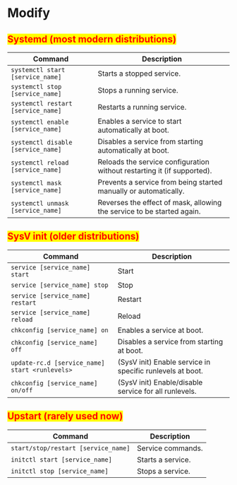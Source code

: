 # Modify

## <mark style="color:red;">Systemd (most modern distributions)</mark>

<table data-header-hidden data-full-width="true"><thead><tr><th>Command</th><th>Description</th></tr></thead><tbody><tr><td><code>systemctl start [service_name]</code></td><td>Starts a stopped service.</td></tr><tr><td><code>systemctl stop [service_name]</code></td><td>Stops a running service.</td></tr><tr><td><code>systemctl restart [service_name]</code></td><td>Restarts a running service.</td></tr><tr><td><code>systemctl enable [service_name]</code></td><td>Enables a service to start automatically at boot.</td></tr><tr><td><code>systemctl disable [service_name]</code></td><td>Disables a service from starting automatically at boot.</td></tr><tr><td><code>systemctl reload [service_name]</code></td><td>Reloads the service configuration without restarting it (if supported).</td></tr><tr><td><code>systemctl mask [service_name]</code></td><td>Prevents a service from being started manually or automatically.</td></tr><tr><td><code>systemctl unmask [service_name]</code></td><td>Reverses the effect of mask, allowing the service to be started again.</td></tr></tbody></table>

## <mark style="color:red;">SysV init (older distributions)</mark>

<table data-header-hidden data-full-width="true"><thead><tr><th>Command</th><th>Description</th></tr></thead><tbody><tr><td><code>service [service_name] start</code></td><td>Start</td></tr><tr><td><code>service [service_name] stop</code></td><td>Stop</td></tr><tr><td><code>service [service_name] restart</code></td><td>Restart</td></tr><tr><td><code>service [service_name] reload</code></td><td>Reload</td></tr><tr><td><code>chkconfig [service_name] on</code></td><td>Enables a service at boot.</td></tr><tr><td><code>chkconfig [service_name] off</code></td><td>Disables a service from starting at boot.</td></tr><tr><td><code>update-rc.d [service_name] start &#x3C;runlevels></code></td><td>(SysV init) Enable service in specific runlevels at boot.</td></tr><tr><td><code>chkconfig [service_name] on/off</code></td><td>(SysV init) Enable/disable service for all runlevels.</td></tr></tbody></table>

## <mark style="color:red;">Upstart (rarely used now)</mark>

<table data-header-hidden data-full-width="true"><thead><tr><th>Command</th><th>Description</th></tr></thead><tbody><tr><td><code>start/stop/restart [service_name]</code></td><td>Service commands.</td></tr><tr><td><code>initctl start [service_name]</code></td><td>Starts a service.</td></tr><tr><td><code>initctl stop [service_name]</code></td><td>Stops a service.</td></tr></tbody></table>
